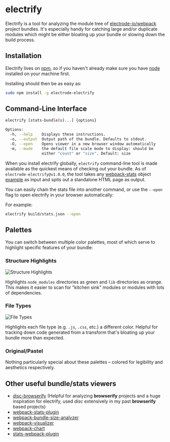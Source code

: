 # electrify

Electrify is a tool for analyzing the module tree of
[electrode-io/webpack](https://github.com/webpack/docs/wiki/node.js-api#stats) project bundles. It's especially handy
for catching large and/or duplicate modules which might be either bloating up
your bundle or slowing down the build process.

## Installation ##

Electrify lives on [npm](https://www.npmjs.com/package/electrode-electrify), so if you haven't already
make sure you have [node](http://nodejs.org/) installed on your machine first.

Installing should then be as easy as:

``` bash
sudo npm install -g electrode-electrify
```

## Command-Line Interface ##

``` bash
electrify [stats-bundle(s)...] {options}

Options:
  -h, --help    Displays these instructions.
  -o, --output  Output path of the bundle. Defaults to stdout.
  -O, --open    Opens viewer in a new browser window automatically
  -m, --mode    the default file scale mode to display: should be
                either "count" or "size". Default: size
```

When you install electrify globally, `electrify` command-line tool is made
available as the quickest means of checking out your bundle. As of `electrode-electrify@v1.0.0`,
the tool takes any [webpack-stats](https://github.com/webpack/docs/wiki/node.js-api#stats) object [example](https://github.com/webpack/analyse/blob/master/app/pages/upload/example.json) as input and spits out a
standalone HTML page as output.

You can easily chain the stats file into another command, or use the `--open`
flag to open electrify in your browser automatically:


For example:

``` bash
electrify build/stats.json --open
```


## Palettes ##

You can switch between multiple color palettes, most of which serve to highlight
specific features of your bundle:

### Structure Highlights ###

![Structure Highlights](http://i.imgur.com/LO6Gio3.png)

Highlights `node_modules` directories as green and `lib` directories as orange.
This makes it easier to scan for "kitchen sink" modules or modules with lots of
dependencies.

### File Types ###

![File Types](http://i.imgur.com/A8zDrbN.png)

Highlights each file type (e.g. `.js`, `.css`, etc.) a different color. Helpful
for tracking down code generated from a transform that's bloating up your bundle
more than expected.

### Original/Pastel ###

Nothing particularly special about these palettes – colored for legibility and
aesthetics respectively.

## Other useful bundle/stats viewers ##
- [disc-browserify](https://github.com/hughsk/disc) (Helpful for analyzing **browserify** projects and a huge inspiration for electrify, used *disc* extensively in my past **browserify** based projects)
- [webpack-stats-plugin](https://github.com/FormidableLabs/webpack-stats-plugin)
- [webpack-bundle-size-analyzer](https://github.com/robertknight/webpack-bundle-size-analyzer)
- [webpack-visualizer](https://github.com/chrisbateman/webpack-visualizer)
- [webpack-chart](https://github.com/alexkuz/webpack-chart)
- [stats-webpack-plugin](https://github.com/unindented/stats-webpack-plugin)
